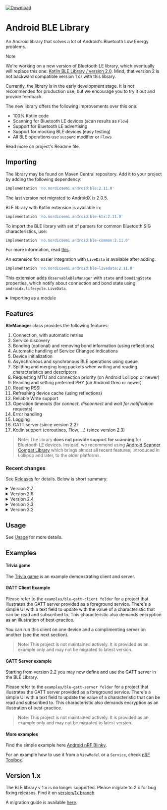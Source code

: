 [ ![Download](https://maven-badges.herokuapp.com/maven-central/no.nordicsemi.android/ble/badge.svg?style=plastic) ](https://search.maven.org/artifact/no.nordicsemi.android/ble)

# Android BLE Library

An Android library that solves a lot of Android's Bluetooth Low Energy problems.

> [!Note]
> We're working on a new version of Bluetooth LE library, which eventually will replace this one:
> [Kotlin BLE Library / version 2.0](https://github.com/NordicSemiconductor/Kotlin-BLE-Library/tree/version/2.0).
> Mind, that version 2 is not backward compatible version 1 or with this library.
>
> Currently, the library is in the early development stage. It is not recommended for production use,
> but we encourage you to try it out and provide feedback.
>
> The new library offers the following improvements over this one:
>  * 100% Kotlin code
>  * Scanning for Bluetooth LE devices (scan results as `Flow`)
>  * Support for Bluetooth LE advertising
>  * Support for mocking BLE devices (easy testing)
>  * All BLE operations use `suspend` modifier or `Flow`s
>
> Read more on project's Readme file.

## Importing

The library may be found on Maven Central repository.
Add it to your project by adding the following dependency:

```groovy
implementation 'no.nordicsemi.android:ble:2.11.0'
```
The last version not migrated to AndroidX is 2.0.5.

BLE library with Kotlin extension is available in:
```groovy
implementation 'no.nordicsemi.android:ble-ktx:2.11.0'
```

To import the BLE library with set of parsers for common Bluetooth SIG characteristics, use:
```groovy
implementation 'no.nordicsemi.android:ble-common:2.11.0'
```
For more information, read [this](BLE-COMMON.md).

An extension for easier integration with `LiveData` is available after adding:
```groovy
implementation 'no.nordicsemi.android:ble-livedata:2.11.0'
```
This extension adds `ObservableBleManager` with `state` and `bondingState` properties, which
notify about connection and bond state using `androidx.lifecycle.LiveData`.

<details>
	<summary>Importing as a module</summary>

Clone this project and add it to your project:

1. In *settings.gradle* file add the following lines:
    ```groovy
    if (file('../Android-BLE-Library').exists()) {
        includeBuild('../Android-BLE-Library')
    }
    ```
2. Sync project and build it.

   The library uses Java 1.18 features. If you're using Android Studio below Giraffe, make sure your
   *build.gradle* includes the following configuration:

   ```groovy
       compileOptions {
           sourceCompatibility JavaVersion.VERSION_1_17
           targetCompatibility JavaVersion.VERSION_1_17
       }
       // For Kotlin projects additionally:
       kotlinOptions {
           jvmTarget = "1.17"
       }
    ```
</details>

## Features

**BleManager** class provides the following features:

1. Connection, with automatic retries
2. Service discovery
3. Bonding (optional) and removing bond information (using reflections)
4. Automatic handling of Service Changed indications
5. Device initialization
6. Asynchronous and synchronous BLE operations using queue
7. Splitting and merging long packets when writing and reading characteristics and descriptors
8. Requesting MTU and connection priority (on Android Lollipop or newer)
9. Reading and setting preferred PHY (on Android Oreo or newer)
10. Reading RSSI
11. Refreshing device cache (using reflections)
12. Reliable Write support
13. Operation timeouts (for *connect*, *disconnect* and *wait for notification* requests)
14. Error handling
15. Logging
16. GATT server (since version 2.2)
17. Kotlin support (coroutines, Flow, ...) (since version 2.3)

> Note:
  The library **does not provide support for scanning** for Bluetooth LE devices.
  Instead, we recommend using
  [Android Scanner Compat Library](https://github.com/NordicSemiconductor/Android-Scanner-Compat-Library)
  which brings almost all recent features, introduced in Lollipop and later, to the older platforms.

### Recent changes

See [Releases](https://github.com/NordicSemiconductor/Android-BLE-Library/releases) for details.
Below is short summary:

<details>
	<summary>Version 2.7</summary>

1. Library has been migrated to Java 17 due to minimum supported version in Android Studio Giraffe.

</details>

<details>
	<summary>Version 2.6</summary>

1. `getGattCallback()` method has been deprecated. Instead, simply move the inner methods to the
   `BleManager` class. See [this PR](https://github.com/NordicSemiconductor/Android-nRF-Blinky/pull/78).
2. Support for *server only* implementation using `attachClientConnection(BluetoothDevice)`. Call it instead of
   `connect(BluetoothDevice)` to use the device as server-only.
3. Data provider for read requests (server side) was added.
4. Cancellation support for flows and suspended methods added to `:ble-kts`.
</details>

<details>
	<summary>Version 2.4</summary>

1. More `:ble-ktx` extensions.
	1. `.suspendForResponse()` and `.suspendForValidResponse()` extension methods added to read and write requests.
	2. `.asResponseFlow()` and `.asValidResponseFlow()` methods added to `ValueChangedCallback`.
	3. `.stateAsFlow()` and `.bondingStateAsFlow()` in `BleManager` now return the same flow when called multiple times.
	4. Progress indications for split outgoing data and merged incoming data can be observed as `Flow` using
	   `splitWithProgressFlow(...)` and `mergeWithProgressFlow(...)`.
2. A new `then(...)` method added to `ValueChangedCallback` which will be called when the callback has been unregistered,
   or the device has invalidated services (i.e. it has disconnected). Useful to release resources.
3. A new option to remove a handler from each `Request` using `setHandler(null)`, which will make the callbacks
   called immediately from the worker looper.
4. Option to filter logs by priority. By default only logs on `Log.INFO` or higher will now be logged. Use
   `getMinLogPriority()` to return a different value if needed. Logs with lower priority will not be produced
   at all, making the library less laggy (parsing incoming data to hex takes notable time).
5. Added support for Big Endian format types with the new `Data.FORMAT_xxx_BE` types. Also, `FORMAT_xxx` have been
   deprecated in favor of `FORMAT_xxx_LE`.
6. All user callbacks (`before`, `with`, `then`, `fail`, ...) are now wrapped in `try-catch` blocks.
</details>

<details>
	<summary>Version 2.3</summary>

1. `:ble-ktx` module added with support for coroutines and Flow.
	1. `.suspend()` methods added in `Request`s.
	2. `asFlow()` method added to `ValueChangedCallback`.
	3. Connection and bonding state available as Flow.
	4. New helper methods to get a `BluetoothGattCharacteristic` with given required properties
	   and instance id added to `BluetoothGattService`.
2. `JsonMerger` class added, which should help with use cases when a device sends a JSON file in multiple
	packets.
3. `:ble-livedata` migrated to Java with some API changes, as sealed classes are no longer available.
4. Support for new `onServicesChanged()` callback, added in API 31 (Android 12).
5. Option to cancel pending Bluetooth LE connection using `ConnectRequest.cancelPendingConnection()`.

    When using coroutines, use `.suspend()` method in `Request`, instead of `enqueue()` or `await()`.

    To register to notifications and indications (or incoming write requests for server) use
    ```kotlin
    setNotificationCallback(characteristic)
       .merge(JsonMerger()) // Example of how to use JsonMerger, optional
       .asFlow()
    ```
</details>

<details>
	<summary>Version 2.2</summary>

1. GATT Server support. This includes setting up the local GATT server on the Android device, new
   requests for server operations:
   * *wait for read*,
   * *wait for write*,
   * *send notification*,
   * *send indication*,
   * *set characteristic value*,
   * *set descriptor value*.
2. New conditional requests:
   * *wait if*,
   * *wait until*.
3. BLE operations are no longer called from the main thread.
4. There's a new option to set a handler for invoking callbacks. A handler can also be set per-callback.

Version 2.2 breaks some API known from version 2.1.1.
Check out [migration guide](MIGRATION.md).
</details>

## Usage

See [Usage](USAGE.md) for more details.

## Examples

#### Trivia game

The [Trivia game](https://github.com/NordicSemiconductor/Android-BLE-Library/tree/main/examples/trivia)
is an example demonstrating client and server.

#### GATT Client Example

Please refer to the `examples/ble-gatt-client folder` for a project that illustrates the GATT
server provided as a foreground service. There's a simple UI with a text field to update
with the value of a characteristic that can be read and subscribed to. This characteristic also
demands encryption as an illustration of best-practice.

You can run this client on one device and a complimenting server on another (see the next section).

> Note:
  This project is not maintained actively. It is provided as an example only and may not be
  migrated to latest version.

#### GATT Server example

Starting from version 2.2 you may now define and use the GATT server in the BLE Library.

Please refer to the `examples/ble-gatt-server folder` for a project that illustrates the GATT
server provided as a foreground service. There's a simple UI with a text field to update
the value of a characteristic that can be read and subscribed to. This characteristic also
demands encryption as an illustration of best-practice.

> Note:
  This project is not maintained actively. It is provided as an example only and may not be
  migrated to latest version.

#### More examples

Find the simple example here [Android nRF Blinky](https://github.com/NordicSemiconductor/Android-nRF-Blinky).

For an example how to use it from a `ViewModel` or a `Service`, check
[nRF Toolbox](https://github.com/NordicSemiconductor/Android-nRF-Toolbox).

## Version 1.x

The BLE library v 1.x is no longer supported. Please migrate to 2.x for bug fixing releases.
Find it on [version/1x branch](https://github.com/NordicSemiconductor/Android-BLE-Library/tree/version/1x).

A migration guide is available [here](MIGRATION.md).